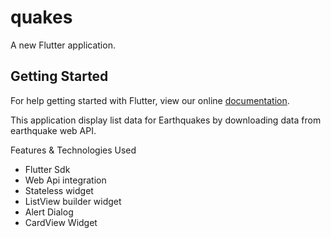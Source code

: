# quakes

A new Flutter application.

## Getting Started

For help getting started with Flutter, view our online
[documentation](https://flutter.io/).


This application display list data for Earthquakes by downloading data from earthquake web API.

Features & Technologies Used

* Flutter Sdk
* Web Api integration
* Stateless widget
* ListView builder widget
* Alert Dialog
* CardView Widget
